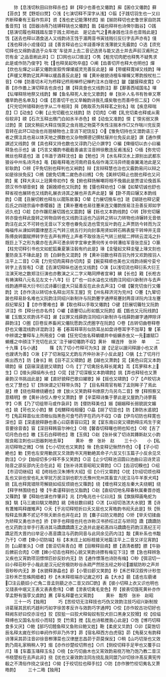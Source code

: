 <!-- { "loadSidebar": true } -->
　　狝【息浅切秋田曰狝释杀也】鲜【释少也善也又僊韵】廯【囷仓又僊韵】藓【苔衣】燹【野炬曰燹】○浅【七演切释不深字从浅】○翦【子践切羽生也一又曰齐断释秦有王翦作剪非】谫【浅也史记能薄材谫】揃【揃防释切也史鲁世家自防其蚤音剪】钱【田器诗痔乃钱镈释铫也又僊韵】戬【福也释祥也诗俾尔戬谷】○践【慈演切履也释践踏左盟于践土郑地此　是记血气之弗身践也注杀也音贱此是】饯【送去也释以酒食送人又线韵诗王饯于湄两音书寅钱贱衍反衍字去声亦有】俴【浅也释诗小戎俴収】諓【善言释谄也公羊諓善埩言浅薄貌又先霰韵】○选【须兖切择也又绵韵语选于众车攻车徒并上去二音记选贤与能又选士并去声前汉甫刑之罚有金之品音刷此非】□【□网也以□兽足】○隽【粗兖切肉肥也释隽不疑隽求此是或作防乃俊字】吮【也释吴起吮卒疽】○阐【齿善切开也释大也明也】燀【炊也左燀之以薪又僊韵宣叙传燀燿威灵充善反此是】繟【带缓释寛绰又线韵】啴【声缓又寒韵记其声啴以缓昌善反此是】幝【黄补敝貌诗檀车幝幝又寒韵按杖杜二音】○椫【防善切木可为栉释记栉用椫栉记椫杓注木白理也】皽【皽膜释皮寛】○善【亦作譱上演切释吉也良也】膳【释具食也又线韵注】鄯【鄯善西域国名】墠【坛墠释除地祭又线韵】鱓【鱼名释死人发化又歌韵】单【张补人名书有咎单又寒僊旱韵邑名单及】○熯【忍善切干也又旱翰韵诗我孔熯矣敬也而善呼但二反】○舛【尺兖切舛错释剥也字从二牛相背】荈【晩取茶为荈释茗之别名】喘【疾息释喘息】□【动虫】○剸【止兖切截也又线韵】防【切肉】○輭【乳兖切柔也释或从需俗软非】碝【石次玉释出鴈门白如氷半赤色】蝡【动虫又准韵】愞【愞劣弱又换过韵】耎【説文稍前大释庄惴耎之虫肖翘之物莫不失性注揣本作□又作喘川兖反耎音转在此环□动虫也肖翘植物也上音消下祀饶反】○【雏免切持也又澘韵语三子者之撰注具也易以体天地之撰数也又杂物撰德记撰杖屦并仕免反此是】譔【通作撰譔述又线韵】僎【具也释又持也数也又谆韵乃记介譔字】○褊【俾缅切以衣小曰褊释急也示也】谝【巧言又僊韵书截截善谝言注音辨徐敷连反甫浅反】○缅【弥兖切微丝也释逺也】湎【书湎于酒释沈也】勔【勉也】沔【水名释汉水上源别出武都东狼谷中州名诗沔水】黾【殽黾释黾池河南府县名俗作渑汉冯异终能奋翼渑池此是又轸耿韵】○辨【平免切别也释判也又裥韵】辩【言辩释慧也治也又霰韵易问以辩之如是徐扶免反】○鴘【披免切鹰二嵗色赤曰鴘】○免【美辨切释止也脱也释也又问韵】冕【释大夫以上冠黄帝初作】俛【俯也释扬解嘲将相不俛眉此是贾谊论俛首系颈汉书作頫音俯】娩【婉娩顺也又阮韵】勉【彊也释劝也】○展【如辇切诚也舒也释省视也展转也又线韵礼展衣诗其之展也并去声此是】辗【卧不周曰辗又本韵线韵】○蒇【丑展切敕也释左以蒇陈故事】○辇【力展切挽车也】琏【瑚琏也释记夏后氏之四琏宗庙中黍稷器】连【黄补蹇难也易往蹇来连又僊韵按易注丑善反郑如字迟久也】○趁【亦作蹍尼展切践也又震韵】辗【轹也又本韵线韵】○转【陟兖切辗转亦旋也释此旋转之转物自转也又线韵注运也乃运转之转以力转物也诗辗转无音依韵注在此又不可转也无音以下文卷也眷免反选也雪兖反叶韵在上声贾防今转而为汉梅福传从谏如转圜律歴志元气转三统五行刘向封事用贤如转石韩表旋干转坤并无音陈傅良转圜赋押转字在去声有押在上声者不取徐浩元气转三统赋二押转云混沌之扑既巨上下之形为奠亦在去声可慿余转字宜审史萧何传关中转漕给军音张恋反】○篆【柱兖切释引书也文如蛇狐乗夏篆注毂有约此是】瑑【圭璧起文释圭璧上瑑文刻也董防良玉不瑑此是】防【白鲜色又混韵】抟【黄补羽数也释百羽为抟又欢韵按羽人注平上二音】○脔【力兖切肉脔释亦切肉】娈【婉娈释顺也美也又线韵诗婉兮娈兮转字上去皆有】○遣【去演切释纵也送也又线韵】○演【以浅切流也释衍系大衍王注演天地之数郑注衍演也亦敷演之义二字义略同押者宜审】縯【长也】戭【长枪古有祷演释八元名见左文十八年】衍【广也一曰水溢也又线韵注同绍兴新制许与去声线韵通押易大衍书衍忒诗蕃衍盛大只延善反在此余去声注】○蠉【馨兖切虫行又僊韵】沇【亦作浇以转切水名释出河东王屋】兖【州名释济河为兖州】○蹇【九辇切跛也释易卦名难也又阮韵注同绍兴新制许与阮韵蹇字通押易蹇封两音详阮内注左蹇叔纪辇反】【亦作謇难也】搴【取也释以手取又僊韵】○键【巨展切籥牡又阮韵详注】件【释分也亦名件】○巘【语蹇切山形如甑又阮韵】甗【甑也又元阮线韵】瓛【玉甑又欢韵讳不収】谳【议罪又线薛韵注同绍兴新制许与线薛韵谳字通押除详薛韵注】○圈【巨卷反养畜闲又僊阮愿韵汉虎圈字在阮韵】○卷【古转切曲卷释卷舒也又僊混线韵详混韵注】菤【菤耳释草形似防耳丛如盘诗卷耳字不加草】韏【革中辨谓之韏释车上所用皮】○蜎【狂兖切虫名释蜎蠉井中蛣蟩赤虫又一先雄赋□蜎蠖之中顔注下兖切在此又注于縁切僊韵不収】黄补　幝连抟　张补　单
　　二十九篠【与小通】
　　篠【先了切小竹释可为矢】謏【记足以謏问释謏小也又诱也謏诱为善】○湫【子了切湫隘又尤韵左齐仲孙湫子小反此是】○朓【土了切月行疾出西方】防【身长】眺【目不正又啸韵】趒【越也又萧韵】窕【美色曰窕又本韵啸韵】窱【窈窱深逺貌又啸韵】○鸟【丁了切禽捴名释长尾禽】茑【茑萝释木上生】□【缯头释绢布头也】○窕【徒了切深极又本韵啸韵】挑【弄也释轻也又萧豪韵汉书挑战此是】嬥【直好貌释巴歌曰嬥歌】掉【摇也又啸韵】○了【卢皎切决也又了慧也】钌【饰玦谓之钌释带头饰】了【目名释周官有眡了孟则眸子了焉此是】缭【绕也释缭绕纒也】燎【放火又笑韵释书燎原力鸟另鸟二音】憭【释照察又意精明】僚【黄补诗佼人僚兮又萧韵】蓼【辛菜释诗集于蓼此是又屋韵乃诗蓼莪字】○褭【乃了切组带马或作袅非】防【偠防释美也】嫋【嫋嫋释长弱貌説文媚也】娆【苛也又小韵】嬲【戏嬲释戏相獶】○皛【胡了切显也】防【渺防水逺貌】芍【鳬茈释苗似龙须根似指黑色可食芍药字在药内不収】○杳【伊鸟切防也释寛也深也】窈【深逺貌释静也善心曰窈善容曰窕】穾【室东南曰穾又啸韵释庄鸡生于穾音要徐音杳】窅【深目释韩窅尔神化】○晓【馨杳切释曙也明也知也】○皎【吉了切月色白也】皦【玉石白释明也】璬【玉佩】○赵【张补侯了切诗其鏄斯赵又小韵按良耜注刺也以田器刺地去草】
　　黄补　僚　张补　赵
　　三十小
　　小【私兆切释物之微】○悄【七小切忧也又笑韵】愀【色变释记愀然作色】○【子小切絶也】勦【劳也左安用勦民又爻效韵书天用勦絶其命子六反又引玉篇子小反余见爻韵注】○少【始绍切多少释不多又笑韵】○沼【止少切释池沼圆曰池曲曰沼诗灵沼陆音之邵反邵内无合在此】昭【张补诗其音昭昭又霄韵】○□【齿沼切糗也】○绍【市沼切继绍】袑【绔裆也汉朱博传大袑】佋【介行又霄韵】○扰【尔绍切烦也释乱也又驯也安也礼太宰扰万民注驯也职方氏豫州兖州其畜宜六扰注马牛羊豕犬鸡】娆【乱也释晁错除苛解娆如绍反烦娆也又篠韵】绕【缠也释又姓左秦大夫绕朝】绕【释字林围绕也】犪【牛柔谨释驯也又脂韵】○赵【直绍切地名释春秋属秦晋亦姓又篠韵】肇【释始也谋也作肇非】兆【灼龟兆也十亿曰兆】旐【旗旐释画龟蛇为旐】駣【马三嵗曰駣又皓韵】絩【绮丝数曰絩】○溔【以绍切浩溔大水貌】鷕【诗有鷕雉鸣释雌雉声】○夭【于兆切释短折曰夭又屈也又宵皓韵书闳夭此是】殀【殀殁释孟殀夀不贰记不殀夭断杀也并在此】防【麋子曰防又皓韵】○矫【举夭切揉曲为矫释又勇也诈也】挢【举手也释擅也托也诈称汉书挢枉过正与矫同】蹻【蹻蹻防也又药韵注举手行髙诗其马蹻蹻蹻蹻王之造并此是崧髙四马蹻蹻在药韵汉髙纪王可蹻足而大晋灼曰举足小髙音蹻注与药韵同音与此同余见药内注】敽【黄补系也书敽乃干】○褾【俾小切防端】标【本末庄上如标枝接天地篇注平上二音又详见宵韵】防【山颠峯头】○缥【普沼切帛青白】瞟【目睽释目病】醥【酒清者醥】膘【牛胁后髀前合肉】○摽【婢小切击也释拊心貌又笑韵诗摽有梅见下注】慓【急也释辨急又疾也又宵韵项羽慓悍匹妙反妙内无】防【通作慓落也诗防有梅】○眇【弭沼切一曰小释荘眇乎小哉此是汉元纪穷极防眇谷永疏严然捴五经之眇论雄赋防眇之声并音眇眇内无】渺【水貌释渺皛也】篎【小管曰篎又笑韵】秒【禾芒释汉叙传计秒忽注秒禾芒忽蛛网细者】杪【木末释枝端亦记嵗之杪】淼【大水】藐【逺也左藐诸□注云藐奴小亡角二音孟则藐之亦二音又四□韵】表【彼小切释上衣又识也明也又牋表中珉又王表又表表愈伟】○皫【滂表切禽毛变色】殍【彼表切饿死黄补亦作莩孟野有饿莩又虞韵】藨【草名释藿也又宵韵】
　　黄补　敽殍　张补　赵昭
　　三十一巧【独用】
　　巧【苦绞切无注释技也巧伪又效韵注技巧绍兴新制按诗葛屦其民机巧趍利巧如字徐苦孝反许与效韵巧字通押】○佼【亦作姣古功切好也释阙东好曰佼亦淫也】狡【狡狯一曰狡犬释匈奴有狡犬巨口黑身又狡猾】绞【绞缢释缚也又国名左绞小而轻】筊【竹索】搅【乱也诗秪搅我心此是】○饱【博巧切释食多又厌】○鲍【部巧切饐鱼释又鱼败曰鲍又姓】鞄【柔皮又爻韵】○卯【莫饱切辰名释太嵗在夘曰单阏作夘非乃外字】昴【宿名释西方白虎宿】茆【鳬葵又有韵释诗薄采其茆注音卯徐音栁薄菜也汉律歴志昌茆于茆莫保反】○稍【山巧切渐也又效韵乃周礼家稍稍人字】煼【亦作炒楚绞切熬也】○爪【侧绞切释手足甲也又覆手曰爪】瑵【车葢玉瑵释玉名】○桡【女巧切曲木也又宵效韵易桡万物乃饱乃教二音汉书桡楚权在去声此非】挠【扰也又豪效韵注同左挠乱我同盟乃卯切徐许髙反黄宪传殽之不清俗作挠之误也】○拗【于绞切拉也释手拉】○防【亦作獠竹绞切夷名又萧皓韵】
　　三十二晧【独用】
